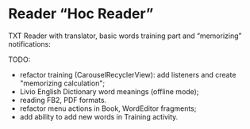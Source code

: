 # Reader “Hoc Reader”

TXT Reader with translator, basic words training part and “memorizing” notifications:



TODO: 
- refactor training (CarouselRecyclerView): add listeners and create "memorizing calculation";
- Livio English Dictionary word meanings (offline mode); 
- reading FB2, PDF formats.
- refactor menu actions in Book, WordEditor fragments;
- add ability to add new words in Training activity.
